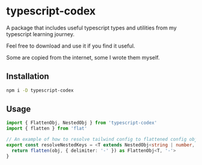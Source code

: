 # typescript-codex

A package that includes useful typescript types and utilities from my typescript learning journey.

Feel free to download and use it if you find it useful.

Some are copied from the internet, some I wrote them myself.

## Installation

```sh
npm i -D typescript-codex
```

## Usage
```ts
import { FlattenObj, NestedObj } from 'typescript-codex'
import { flatten } from 'flat'

// An example of how to resolve tailwind config to flattened config obj
export const resolveNestedKeys = <T extends NestedObj<string | number, string>>(obj: T) => {
  return flatten(obj, { delimiter: '-' }) as FlattenObj<T, '-'>
}
```